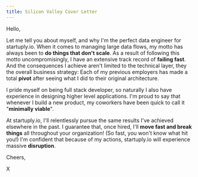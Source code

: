 ```yaml
---
title: Silicon Valley Cover Letter
---
```


Hello,

Let me tell you about myself, and why I'm the perfect data engineer for startuply.io. When it comes to managing large data flows, my motto has always been to **do things that don't scale**. As a result of following this motto uncompromisingly, I have an extensive track record of **failing fast**. And the consequences I achieve aren't limited to the technical layer, they the overall business strategy: Each of my previous employers has made a total **pivot** after seeing what I did to their original architecture.

I pride myself on being full stack developer, so naturally I also have experience in designing higher level applications. I'm proud to say that whenever I build a new product, my coworkers have been quick to call it "**minimally viable**".

At startuply.io, I'll relentlessly pursue the same results I've achieved elsewhere in the past. I guarantee that, once hired, I'll **move fast and break things** all throughout your organization! (So fast, you won't know what hit you!) I'm confident that because of my actions, startuply.io will experience massive **disruption**.

Cheers,

X
